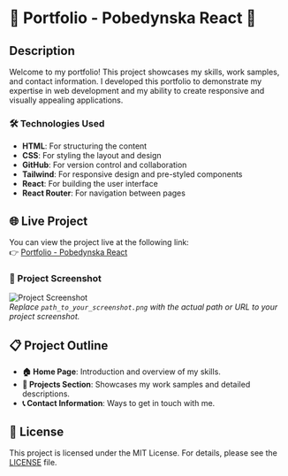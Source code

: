 # 🌟 Portfolio - Pobedynska React 🌟

## Description

Welcome to my portfolio! This project showcases my skills, work samples, and contact information. I developed this portfolio to demonstrate my expertise in web development and my ability to create responsive and visually appealing applications. 

### 🛠️ Technologies Used

- **HTML**: For structuring the content
- **CSS**: For styling the layout and design
- **GitHub**: For version control and collaboration
- **Tailwind**: For responsive design and pre-styled components
- **React**: For building the user interface
- **React Router**: For navigation between pages

## 🌐 Live Project

You can view the project live at the following link:  
👉 [Portfolio - Pobedynska React](https://github.com/23birola/portfolio-pobedynska-react)

### 📸 Project Screenshot

![Project Screenshot](path_to_your_screenshot.png)  
*Replace `path_to_your_screenshot.png` with the actual path or URL to your project screenshot.*

## 📋 Project Outline

- **🏠 Home Page**: Introduction and overview of my skills.
- **📁 Projects Section**: Showcases my work samples and detailed descriptions.
- **📞 Contact Information**: Ways to get in touch with me.

## 📜 License

This project is licensed under the MIT License. For details, please see the [LICENSE](LICENSE) file.



